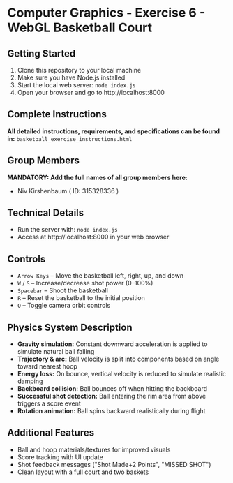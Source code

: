 # Computer Graphics - Exercise 6 - WebGL Basketball Court

## Getting Started
1. Clone this repository to your local machine
2. Make sure you have Node.js installed
3. Start the local web server: `node index.js`
4. Open your browser and go to http://localhost:8000

## Complete Instructions
**All detailed instructions, requirements, and specifications can be found in:**
`basketball_exercise_instructions.html`

## Group Members
**MANDATORY: Add the full names of all group members here:**
- Niv Kirshenbaum   ( ID: 315328336 )

## Technical Details
- Run the server with: `node index.js`
- Access at http://localhost:8000 in your web browser

## Controls
- `Arrow Keys` – Move the basketball left, right, up, and down
- `W` / `S` – Increase/decrease shot power (0–100%)
- `Spacebar` – Shoot the basketball
- `R` – Reset the basketball to the initial position
- `O` – Toggle camera orbit controls

## Physics System Description
- **Gravity simulation:** Constant downward acceleration is applied to simulate natural ball falling
- **Trajectory & arc:** Ball velocity is split into components based on angle toward nearest hoop
- **Energy loss:** On bounce, vertical velocity is reduced to simulate realistic damping
- **Backboard collision:** Ball bounces off when hitting the backboard
- **Successful shot detection:** Ball entering the rim area from above triggers a score event
- **Rotation animation:** Ball spins backward realistically during flight

## Additional Features
- Ball and hoop materials/textures for improved visuals
- Score tracking with UI update
- Shot feedback messages ("Shot Made+2 Points", "MISSED SHOT")
- Clean layout with a full court and two baskets



